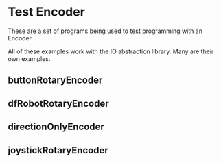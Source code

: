 # Test Encoder

These are a set of programs being used to test programming with an Encoder

All of these examples work with the IO abstraction library. Many are their own examples.

## buttonRotaryEncoder

## dfRobotRotaryEncoder

## directionOnlyEncoder

## joystickRotaryEncoder
 